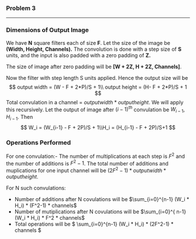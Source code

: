 ### Problem 3

------

### Dimensions of Output Image

We have **N** square filters each of size **F**. Let the size of the image be **(Width, Height, Channels).** The
convolution is done with a step size of **S** units, and the input is also padded with a zero padding
of **Z.**

The size of image after zero padding will be **\[W + 2Z, H + 2Z, Channels\]**.

Now the filter with step length S units applied. Hence the output size will be
$$
output width = (W - F + 2*P)/S + 1\\
output height = (H- F + 2*P)/S + 1
$$
Total convulation in a channel = $outputwidth * outputheight$.
We will apply this recursively. Let the output of image after $(i-1)^{th}$ convulation be $W_{i-1},H_{i-1}$. Then
$$
W_i = (W_{i-1} - F + 2P)/S + 1\\H_i = (H_{i-1} - F + 2P)/S+1
$$
### Operations Performed

For one convulation:- The number of multiplications at each step is $F^2$ and the number of additions is $F^2-1$. The total number of additions and muplications for one input channel will be $(2F^2 -1) * outputwidth * outputheight$.

For N such convulations:

- Number of additions after N covulations will be $\sum_{i=0}^{n-1} (W_i * H_i) * (F^2-1) * channels$ 
- Number of mutiplications after N covulations will be $\sum_{i=0}^{ n-1}  (W_i * H_i) * F^2 * channels$
- Total operations will be $ \sum_{i=0}^{n-1} (W_i * H_i) * (2F^2-1) * channels $ 
